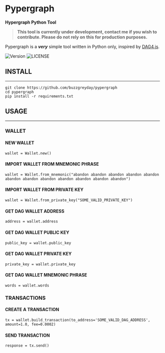 # Pypergraph
**Hypergraph Python Tool**

> **This tool is currently under development, contact me if you wish to contribute. Please do not rely on this for production purposes.**

Pypergraph is a ***very*** simple tool written in Python only, inspired by [DAG4.js](https://github.com/StardustCollective/dag4.js).

![Version](https://img.shields.io/badge/version-0.0.1-yellow.svg)
![LICENSE](https://img.shields.io/badge/license-MIT-blue.svg)

## INSTALL
---
```
git clone https://github.com/buzzgreyday/pypergraph
cd pypergraph
pip install -r requirements.txt
```

## USAGE
---
### WALLET
#### NEW WALLET
```
wallet = Wallet.new()
```
#### IMPORT WALLET FROM MNEMONIC PHRASE
```
wallet = Wallet.from_mnemonic("abandon abandon abandon abandon abandon abandon abandon abandon abandon abandon abandon abandon")
```
#### IMPORT WALLET FROM PRIVATE KEY
```
wallet = Wallet.from_private_key("SOME_VALID_PRIVATE_KEY")
```
#### GET DAG WALLET ADDRESS
```
address = wallet.address
```
#### GET DAG WALLET PUBLIC KEY
```
public_key = wallet.public_key
```
#### GET DAG WALLET PRIVATE KEY
```
private_key = wallet.private_key
```
#### GET DAG WALLET MNEMONIC PHRASE
```
words = wallet.words
```
### TRANSACTIONS
#### CREATE A TRANSACTION
```
tx = wallet.build_transaction(to_address='SOME_VALID_DAG_ADDRESS', amount=1.0, fee=0.0002)
```
#### SEND TRANSACTION
```
response = tx.send()
```